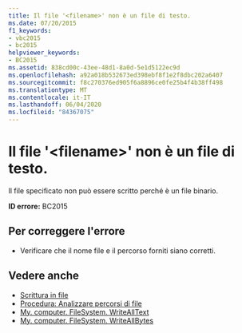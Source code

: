 ```yaml
---
title: Il file '<filename>' non è un file di testo.
ms.date: 07/20/2015
f1_keywords:
- vbc2015
- bc2015
helpviewer_keywords:
- BC2015
ms.assetid: 838cd00c-43ee-48d1-8a0d-5e1d5122ec9d
ms.openlocfilehash: a92a018b532673ed398ebf8f1e2f8dbc202a6407
ms.sourcegitcommit: f8c270376ed905f6a8896ce0fe25b4f4b38ff498
ms.translationtype: MT
ms.contentlocale: it-IT
ms.lasthandoff: 06/04/2020
ms.locfileid: "84367075"
---
```

# <a name="the-file-filename-is-not-a-text-file"></a>Il file '\<filename>' non è un file di testo.
Il file specificato non può essere scritto perché è un file binario.  
  
 **ID errore:** BC2015  
  
## <a name="to-correct-this-error"></a>Per correggere l'errore  
  
- Verificare che il nome file e il percorso forniti siano corretti.  
  
## <a name="see-also"></a>Vedere anche

- [Scrittura in file](../developing-apps/programming/drives-directories-files/writing-to-files.md)
- [Procedura: Analizzare percorsi di file](../developing-apps/programming/drives-directories-files/how-to-parse-file-paths.md)
- [My. computer. FileSystem. WriteAllText](xref:Microsoft.VisualBasic.FileIO.FileSystem.WriteAllText%2A)
- [My. computer. FileSystem. WriteAllBytes](xref:Microsoft.VisualBasic.MyServices.FileSystemProxy.WriteAllBytes%2A)
